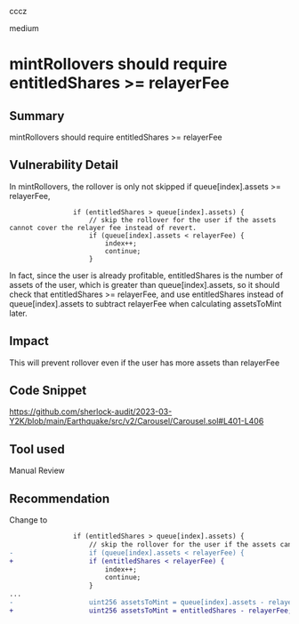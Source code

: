 cccz

medium

# mintRollovers should require entitledShares >= relayerFee

## Summary
mintRollovers should require entitledShares >= relayerFee
## Vulnerability Detail
In mintRollovers, the rollover is only not skipped if queue[index].assets >= relayerFee, 
```solidity
                if (entitledShares > queue[index].assets) {
                    // skip the rollover for the user if the assets cannot cover the relayer fee instead of revert.
                    if (queue[index].assets < relayerFee) {
                        index++;
                        continue;
                    }
```
In fact, since the user is already profitable, entitledShares is the number of assets of the user, which is greater than queue[index].assets, so it should check that entitledShares >= relayerFee, and use entitledShares instead of queue[index].assets to subtract relayerFee when calculating assetsToMint later.
## Impact
This will prevent rollover even if the user has more assets than relayerFee
## Code Snippet
https://github.com/sherlock-audit/2023-03-Y2K/blob/main/Earthquake/src/v2/Carousel/Carousel.sol#L401-L406
## Tool used

Manual Review

## Recommendation
Change to
```diff
                if (entitledShares > queue[index].assets) {
                    // skip the rollover for the user if the assets cannot cover the relayer fee instead of revert.
-                   if (queue[index].assets < relayerFee) {
+                   if (entitledShares < relayerFee) {
                        index++;
                        continue;
                    }
...
-                   uint256 assetsToMint = queue[index].assets - relayerFee;
+                   uint256 assetsToMint = entitledShares - relayerFee;
```
